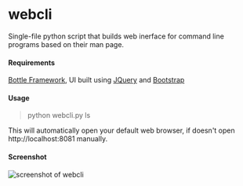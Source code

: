 webcli
======

Single-file python script that builds web inerface for command line programs based on their man page.

#### Requirements
[Bottle Framework](https://pypi.python.org/pypi/bottle), UI built using [JQuery](https://jquery.com/) and [Bootstrap](http://getbootstrap.com/)

#### Usage
> python webcli.py ls

This will automatically open your default web browser, if doesn't open http://localhost:8081 manually.

#### Screenshot

![screenshot of webcli](https://i.imgur.com/JN1TDFU.png)
